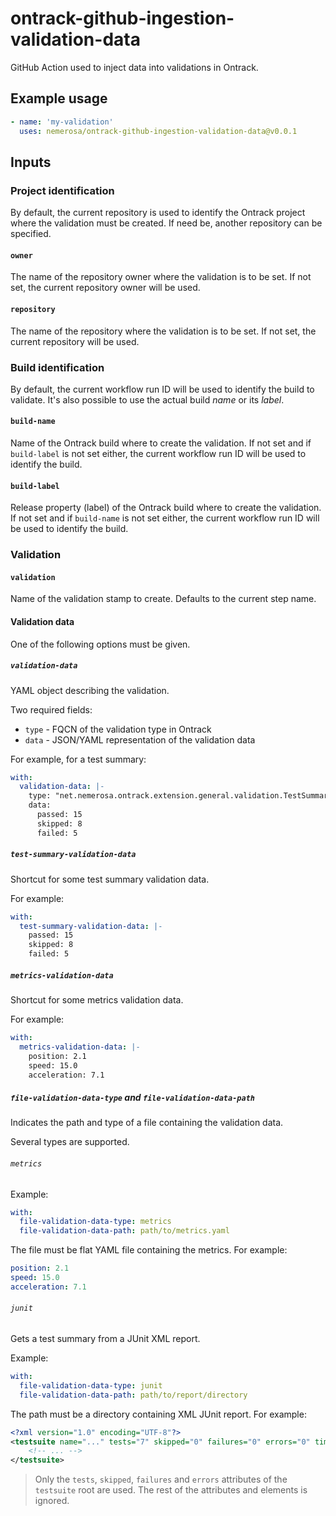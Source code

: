 ontrack-github-ingestion-validation-data
========================================

GitHub Action used to inject data into validations in Ontrack.

## Example usage

```yaml
- name: 'my-validation'
  uses: nemerosa/ontrack-github-ingestion-validation-data@v0.0.1
```

## Inputs

### Project identification

By default, the current repository is used to identify the Ontrack project where the validation must be created. If need be, another repository can be specified.

#### `owner`

The name of the repository owner where the validation is to be set. If not set, the current repository owner will be used.

#### `repository`

The name of the repository where the validation is to be set. If not set, the current repository will be used.

### Build identification

By default, the current workflow run ID will be used to identify the build to validate. It's also possible to use the actual build _name_ or its _label_.

#### `build-name`

Name of the Ontrack build where to create the validation. If not set and if `build-label` is not set either, the current workflow run ID will be used to identify the build.

#### `build-label`

Release property (label) of the Ontrack build where to create the validation. If not set and if `build-name` is not set either, the current workflow run ID will be used to identify the build.

### Validation

#### `validation`

Name of the validation stamp to create. Defaults to the current step name.

#### Validation data

One of the following options must be given.

##### `validation-data`

YAML object describing the validation.

Two required fields:

* `type` - FQCN of the validation type in Ontrack
* `data` - JSON/YAML representation of the validation data

For example, for a test summary:

```yaml
with:
  validation-data: |-
    type: "net.nemerosa.ontrack.extension.general.validation.TestSummaryValidationDataType"
    data:
      passed: 15
      skipped: 8
      failed: 5
```

##### `test-summary-validation-data`

Shortcut for some test summary validation data.

For example:

```yaml
with:
  test-summary-validation-data: |-
    passed: 15
    skipped: 8
    failed: 5
```

##### `metrics-validation-data`

Shortcut for some metrics validation data.

For example:

```yaml
with:
  metrics-validation-data: |-
    position: 2.1
    speed: 15.0
    acceleration: 7.1
```

##### `file-validation-data-type` and `file-validation-data-path`

Indicates the path and type of a file containing the validation data.

Several types are supported.

###### `metrics`

Example:

```yaml
with:
  file-validation-data-type: metrics
  file-validation-data-path: path/to/metrics.yaml
```

The file must be flat YAML file containing the metrics. For example:

```yaml
position: 2.1
speed: 15.0
acceleration: 7.1
```

###### `junit`

Gets a test summary from a JUnit XML report.

Example:

```yaml
with:
  file-validation-data-type: junit
  file-validation-data-path: path/to/report/directory
```

The path must be a directory containing XML JUnit report. For example:

```xml
<?xml version="1.0" encoding="UTF-8"?>
<testsuite name="..." tests="7" skipped="0" failures="0" errors="0" timestamp="2022-05-04T09:45:17" hostname="..." time="3.538">
    <!-- ... -->
</testsuite>
```

> Only the `tests`, `skipped`, `failures` and `errors` attributes of the `testsuite` root are used. The rest of the attributes and elements is ignored.

